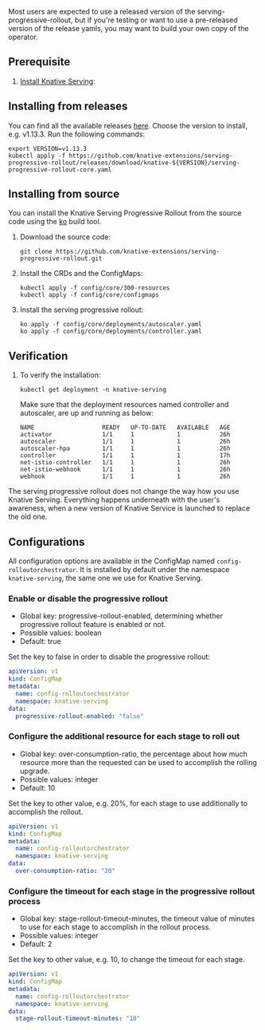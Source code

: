 Most users are expected to use a released version of the serving-progressive-rollout, but if you're
testing or want to use a pre-released version of the release yamls, you may want to build your own
copy of the operator.

## Prerequisite

1. [Install Knative Serving](https://knative.dev/docs/install/yaml-install/serving/install-serving-with-yaml/):

## Installing from releases

You can find all the available releases [here](https://github.com/knative-extensions/serving-progressive-rollout/releases).
Choose the version to install, e.g. v1.13.3. Run the following commands:

   ```
   export VERSION=v1.13.3
   kubectl apply -f https://github.com/knative-extensions/serving-progressive-rollout/releases/download/knative-${VERSION}/serving-progressive-rollout-core.yaml
   ```

## Installing from source

You can install the Knative Serving Progressive Rollout from the source code using the
[ko](https://github.com/google/ko) build tool.

1. Download the source code:

   ```
   git clone https://github.com/knative-extensions/serving-progressive-rollout.git
   ```

1. Install the CRDs and the ConfigMaps:

   ```
   kubectl apply -f config/core/300-resources
   kubectl apply -f config/core/configmaps
   ```

1. Install the serving progressive rollout:

   ```
   ko apply -f config/core/deployments/autoscaler.yaml
   ko apply -f config/core/deployments/controller.yaml
   ```

## Verification

1. To verify the installation:

   ```
   kubectl get deployment -n knative-serving
   ```

   Make sure that the deployment resources named controller and autoscaler, are up and running as below:

   ```
   NAME                   READY   UP-TO-DATE   AVAILABLE   AGE
   activator              1/1     1            1           26h
   autoscaler             1/1     1            1           26h
   autoscaler-hpa         1/1     1            1           26h
   controller             1/1     1            1           17h
   net-istio-controller   1/1     1            1           26h
   net-istio-webhook      1/1     1            1           26h
   webhook                1/1     1            1           26h
   ```

The serving progressive rollout does not change the way how you use Knative Serving. Everything happens underneath
with the user's awareness, when a new version of Knative Service is launched to replace the old one.

## Configurations

All configuration options are available in the ConfigMap named `config-rolloutorchestrator`. It is installed by default
under the namespace `knative-serving`, the same one we use for Knative Serving.

### Enable or disable the progressive rollout

* Global key: progressive-rollout-enabled, determining whether progressive rollout feature is enabled or not.
* Possible values: boolean
* Default: true

Set the key to false in order to disable the progressive rollout:
  ```yaml
  apiVersion: v1
  kind: ConfigMap
  metadata:
    name: config-rolloutorchestrator
    namespace: knative-serving
  data:
    progressive-rollout-enabled: "false"
  ```

### Configure the additional resource for each stage to roll out

* Global key: over-consumption-ratio, the percentage about how much resource more than the requested can be used
  to accomplish the rolling upgrade.
* Possible values: integer
* Default: 10

Set the key to other value, e.g. 20%, for each stage to use additionally to accomplish the rollout.
  ```yaml
  apiVersion: v1
  kind: ConfigMap
  metadata:
    name: config-rolloutorchestrator
    namespace: knative-serving
  data:
    over-consumption-ratio: "20"
  ```

### Configure the timeout for each stage in the progressive rollout process

* Global key: stage-rollout-timeout-minutes, the timeout value of minutes to use for each stage to accomplish in the
  rollout process.
* Possible values: integer
* Default: 2

Set the key to other value, e.g. 10, to change the timeout for each stage.
  ```yaml
  apiVersion: v1
  kind: ConfigMap
  metadata:
    name: config-rolloutorchestrator
    namespace: knative-serving
  data:
    stage-rollout-timeout-minutes: "10"
  ```
